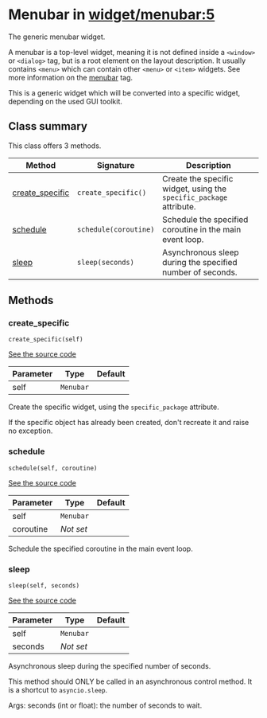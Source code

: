 # Menubar in [widget/menubar:5](../raw/widget/menubar.html#L5)

The generic menubar widget.

A menubar is a top-level widget, meaning it is not defined inside a
`<window>` or `<dialog>` tag, but is a root element on the layout
description.  It usually contains `<menu>` which can contain other
`<menu>` or `<item>` widgets.  See more information on the
[menubar](/layout/tag/menubar.md) tag.

This is a generic widget which will be converted into a specific widget,
depending on the used GUI toolkit.

## Class summary

This class offers 3 methods.

| Method | Signature | Description |
| ------ | --------- | ----------- |
| [create_specific](#create_specific) | `create_specific()` | Create the specific widget, using the `specific_package` attribute. |
| [schedule](#schedule) | `schedule(coroutine)` | Schedule the specified coroutine in the main event loop. |
| [sleep](#sleep) | `sleep(seconds)` | Asynchronous sleep during the specified number of seconds. |

## Methods

### create_specific

`create_specific(self)`

[See the source code](../raw/widget/menubar.html#L30)

| Parameter | Type | Default |
| --------- | ---- | ------- |
| self | `Menubar` |  |

Create the specific widget, using the `specific_package` attribute.

If the specific object has already been created, don't recreate it and
raise no exception.

### schedule

`schedule(self, coroutine)`

[See the source code](../raw/widget/menubar.html#L75)

| Parameter | Type | Default |
| --------- | ---- | ------- |
| self | `Menubar` |  |
| coroutine | *Not set* |  |

Schedule the specified coroutine in the main event loop.

### sleep

`sleep(self, seconds)`

[See the source code](../raw/widget/menubar.html#L79)

| Parameter | Type | Default |
| --------- | ---- | ------- |
| self | `Menubar` |  |
| seconds | *Not set* |  |

Asynchronous sleep during the specified number of seconds.

This method should ONLY be called in an asynchronous control method.
It is a shortcut to `asyncio.sleep`.

Args:
    seconds (int or float): the number of seconds to wait.